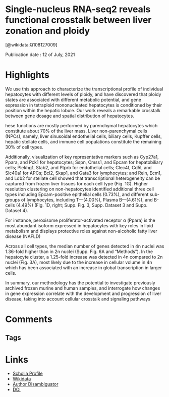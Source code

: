 
Single-nucleus RNA-seq2 reveals functional crosstalk between liver zonation and ploidy
======================================================================================
  
  [@wikidata:Q108127009]  
  
Publication date : 12 of July, 2021  

# Highlights

We use this approach to characterize the transcriptional profile of individual hepatocytes with different levels of ploidy, and have discovered that ploidy states are associated with different metabolic potential, and gene expression in tetraploid mononucleated hepatocytes is conditioned by their position within the hepatic lobule. Our work reveals a remarkable crosstalk between gene dosage and spatial distribution of hepatocytes.


hese functions are mostly performed by parenchymal hepatocytes which constitute about 70% of the liver mass. Liver non-parenchymal cells (NPCs), namely, liver sinusoidal endothelial cells, biliary cells, Kupffer cells, hepatic stellate cells, and immune cell populations constitute the remaining 30% of cell types.

Additionally, visualization of key representative markers such as Cyp27a1, Ppara, and Pck1 for hepatocytes; Sspn, Cmss1, and Epcam for hepatobiliary cells; Plekhg1, Stab2, and Ptprb for endothelial cells; Clec4f, Cd5l, and Slc40a1 for APCs; Bcl2, Skap1, and Gata3 for lymphocytes; and Reln, Ecm1, and Ldb2 for stellate cell showed that transcriptional heterogeneity can be captured from frozen liver tissues for each cell type (Fig. 1G). Higher resolution clustering on non-hepatocytes identified additional three cell types including Epcam-positive epithelial cells (0.73%), and different sub-groups of lymphocytes, including T—(4.00%), Plasma B—(4.61%), and B-cells (4.49%) (Fig. 1D, right; Supp. Fig. 3, Supp. Dataset 3 and Supp. Dataset 4).


For instance, peroxisome proliferator-activated receptor α (Ppara) is the most abundant isoform expressed in hepatocytes with key roles in lipid metabolism and displays protective roles against non-alcoholic fatty liver disease (NAFLD)

Across all cell types, the median number of genes detected in 4n nuclei was 1.36-fold higher than in 2n nuclei (Supp. Fig. 6A and “Methods”). In the hepatocyte cluster, a 1.25-fold increase was detected in 4n compared to 2n nuclei (Fig. 3A), most likely due to the increase in cellular volume in 4n which has been associated with an increase in global transcription in larger cells.

In summary, our methodology has the potential to investigate previously archived frozen murine and human samples, and interrogate how changes in gene expression correlate with the development and progression of liver disease, taking into account cellular crosstalk and signaling pathways


# Comments

## Tags

# Links
  
 * [Scholia Profile](https://scholia.toolforge.org/work/Q108127009)  
 * [Wikidata](https://www.wikidata.org/wiki/Q108127009)  
 * [Author Disambiguator](https://author-disambiguator.toolforge.org/work_item_oauth.php?id=Q108127009&batch_id=&match=1&author_list_id=&doit=Get+author+links+for+work)  
 * [DOI](https://doi.org/10.1038/S41467-021-24543-5)  
